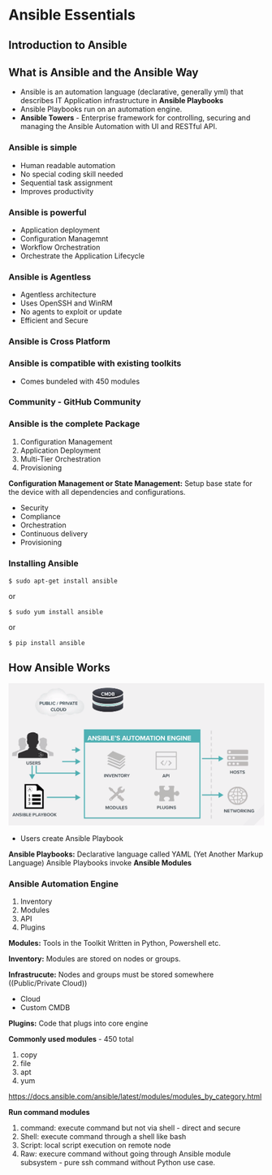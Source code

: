 # Ansible Essentials

## Introduction to Ansible

## What is Ansible and the Ansible Way

* Ansible is an automation language (declarative, generally yml) that describes IT Application infrastructure in **Ansible Playbooks**
* Ansible Playbooks run on an automation engine.
* **Ansible Towers** - Enterprise framework for controlling, securing and managing the Ansible Automation with UI and RESTful API.

### Ansible is simple
* Human readable automation
* No special coding skill needed
* Sequential task assignment
* Improves productivity

### Ansible is powerful
* Application deployment
* Configuration Managemnt
* Workflow Orchestration
* Orchestrate the Application Lifecycle

### Ansible is Agentless
* Agentless architecture
* Uses OpenSSH and WinRM
* No agents to exploit or update
* Efficient and Secure

### Ansible is Cross Platform

### Ansible is compatible with existing toolkits
* Comes bundeled with 450 modules

### Community - GitHub Community

### Ansible is the complete Package
1. Configuration Management
2. Application Deployment
3. Multi-Tier Orchestration
4. Provisioning

**Configuration Management or State Management:** Setup base state for the device with all dependencies and configurations.
* Security
* Compliance
* Orchestration
* Continuous delivery
* Provisioning

### Installing Ansible
```
$ sudo apt-get install ansible
```
or
```
$ sudo yum install ansible
```
or
```
$ pip install ansible
```

## How Ansible Works

![Ansible Architecture](img/1.png)

* Users create Ansible Playbook

**Ansible Playbooks:** Declarative language called YAML (Yet Another Markup Language)
Ansible Playbooks invoke **Ansible Modules**

### Ansible Automation Engine
1. Inventory
2. Modules
3. API
4. Plugins

**Modules:** Tools in the Toolkit
Written in Python, Powershell etc.

**Inventory:** Modules are stored on nodes or groups.

**Infrastrucute:** Nodes and groups must be stored somewhere ((Public/Private Cloud))
- Cloud
- Custom CMDB

**Plugins:** Code that plugs into core engine

**Commonly used modules** - 450 total
1. copy
2. file
3. apt
4. yum

https://docs.ansible.com/ansible/latest/modules/modules_by_category.html

**Run command modules**
1. command: execute command but not via shell - direct and secure
2. Shell: execute command through a shell like bash
3. Script: local script execution on remote node
4. Raw: execure command without going through Ansible module subsystem - pure ssh command without Python use case.



